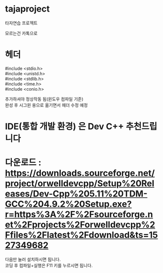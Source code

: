 # tajaproject
타자연습 프로젝트

모르는건 카톡으로
# 헤더
#include <stdio.h></br>
#include <unistd.h></br>
#include <stdlib.h></br>
#include <time.h></br>
#include <conio.h>

추가하셔야 정상작동 됨(윈도우 컴파일 기준)</br>
완성 후 시그윈 용으로 옮기면서 헤더 수정 예정

# IDE(통합 개발 환경) 은 Dev C++ 추천드립니다
# 다운로드 : https://downloads.sourceforge.net/project/orwelldevcpp/Setup%20Releases/Dev-Cpp%205.11%20TDM-GCC%204.9.2%20Setup.exe?r=https%3A%2F%2Fsourceforge.net%2Fprojects%2Forwelldevcpp%2Ffiles%2Flatest%2Fdownload&ts=1527349682

다음만 눌러 설치하시면 됩니다.</br>
코딩 후 컴파일+실행은 F11 키를 누르시면 됩니다.
